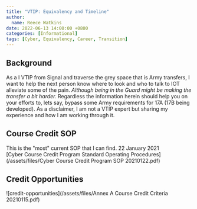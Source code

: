 ```yaml
---
title: "VTIP: Equivalency and Timeline"
author: 
  name: Reece Watkins
date: 2022-06-13 14:00:00 +0800
categories: [Informational]
tags: [Cyber, Equivalency, Career, Transition]
---
```


## Background 
As a I VTIP from Signal and traverse the grey space that is Army transfers, I want to help the next person know where to look and who to talk to IOT alleviate some of the pain. *Although being in the Guard might be making the transfer a bit harder.* Regardless the information herein should help you on your efforts to, lets say, bypass some Army requirements for 17A (17B being developed). As a disclaimer, I am not a VTIP expert but sharing my experience and how I am working through it. 

## Course Credit SOP
This is the "most" current SOP that I can find. 22 January 2021<br/>
[Cyber Course Credit Program Standard Operating Procedures](/assets/files/Cyber Course Credit Program SOP 20210122.pdf)

## Credit Opportunities 
![credit-opportunities](/assets/files/Annex A Course Credit Criteria 20210115.pdf)
